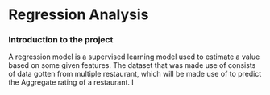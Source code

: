 # Regression Analysis
### Introduction to the project
A regression model is a supervised learning model used to estimate a value based on some given features.
The dataset that was made use of consists of data gotten from multiple restaurant, which will be made use of to predict the Aggregate rating of a restaurant.
I
